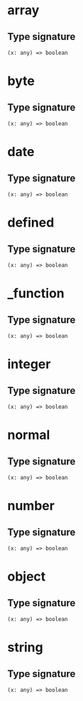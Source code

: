 # array

## Type signature

```
(x: any) => boolean
```

# byte

## Type signature

```
(x: any) => boolean
```

# date

## Type signature

```
(x: any) => boolean
```

# defined

## Type signature

```
(x: any) => boolean
```

# \_function

## Type signature

```
(x: any) => boolean
```

# integer

## Type signature

```
(x: any) => boolean
```

# normal

## Type signature

```
(x: any) => boolean
```

# number

## Type signature

```
(x: any) => boolean
```

# object

## Type signature

```
(x: any) => boolean
```

# string

## Type signature

```
(x: any) => boolean
```
